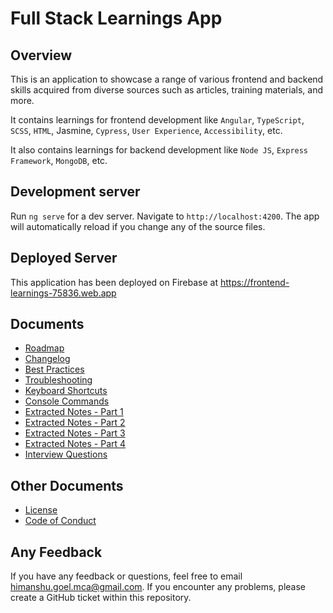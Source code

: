 # Full Stack Learnings App

## Overview

This is an application to showcase a range of various frontend and backend skills acquired from diverse sources such as articles, training materials, and more.

It contains learnings for frontend development like `Angular`, `TypeScript`, `SCSS`, `HTML`, Jasmine, `Cypress`, `User Experience`, `Accessibility`, etc.

It also contains learnings for backend development like `Node JS`, `Express Framework`, `MongoDB`, etc.

## Development server

Run `ng serve` for a dev server. Navigate to `http://localhost:4200`. The app will automatically reload if you change any of the source files.

## Deployed Server

This application has been deployed on Firebase at <https://frontend-learnings-75836.web.app>

## Documents

- [Roadmap](./ROADMAP.md)
- [Changelog](./CHANGELOG.md)
- [Best Practices](./BEST_PRACTICES.md)
- [Troubleshooting](./TROUBLESHOOTING.md)
- [Keyboard Shortcuts](./KEYBOARD_SHORTCUTS.md)
- [Console Commands](./CONSOLE_COMMANDS.md)
- [Extracted Notes - Part 1](./EXTRACTED_NOTES_PART1.md)
- [Extracted Notes - Part 2](./EXTRACTED_NOTES_PART2.md)
- [Extracted Notes - Part 3](./EXTRACTED_NOTES_PART3.md)
- [Extracted Notes - Part 4](./EXTRACTED_NOTES_PART4.md)
- [Interview Questions](./INTERVIEW_QUESTIONS.md)

## Other Documents

- [License](./LICENSE)
- [Code of Conduct](./CODE_OF_CONDUCT.md)

## Any Feedback

If you have any feedback or questions, feel free to email <himanshu.goel.mca@gmail.com>. If you encounter any problems, please create a GitHub ticket within this repository.
